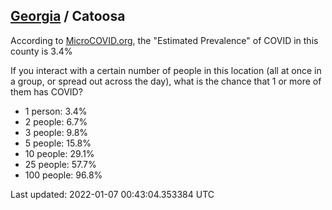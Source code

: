 
## [Georgia](/united-states/georgia) / Catoosa

According to [MicroCOVID.org](http://microcovid.org),
the "Estimated Prevalence" of COVID in this county is 3.4%

If you interact with a certain number of people in this location
(all at once in a group, or spread out across the day), what is the chance that
1 or more of them has COVID?

- 1 person: 3.4%
- 2 people: 6.7%
- 3 people: 9.8%
- 5 people: 15.8%
- 10 people: 29.1%
- 25 people: 57.7%
- 100 people: 96.8%

Last updated: 2022-01-07 00:43:04.353384 UTC
